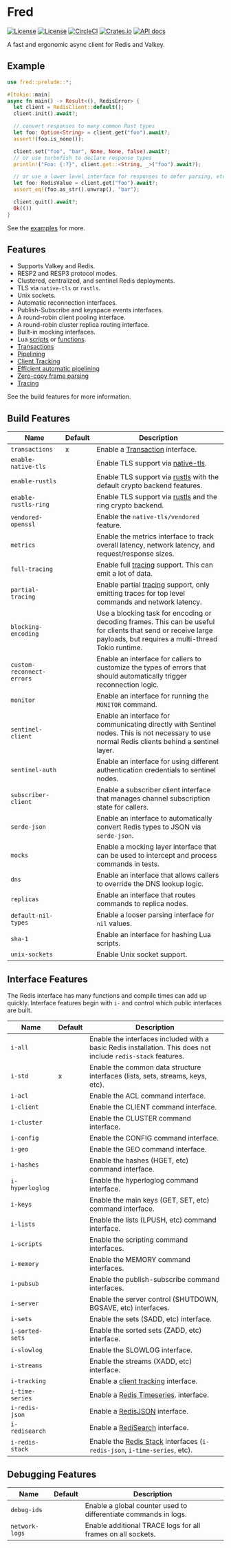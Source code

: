 Fred
====

[![License](https://img.shields.io/badge/license-MIT-blue.svg)](https://opensource.org/licenses/MIT)
[![License](https://img.shields.io/badge/License-Apache%202.0-blue.svg)](https://opensource.org/licenses/Apache-2.0)
[![CircleCI](https://circleci.com/gh/aembke/fred.rs/tree/main.svg?style=svg)](https://circleci.com/gh/aembke/fred.rs/tree/main)
[![Crates.io](https://img.shields.io/crates/v/fred.svg)](https://crates.io/crates/fred)
[![API docs](https://docs.rs/fred/badge.svg)](https://docs.rs/fred)

A fast and ergonomic async client for Redis and Valkey.

## Example

```rust
use fred::prelude::*;

#[tokio::main]
async fn main() -> Result<(), RedisError> {
  let client = RedisClient::default();
  client.init().await?;

  // convert responses to many common Rust types
  let foo: Option<String> = client.get("foo").await?;
  assert!(foo.is_none());

  client.set("foo", "bar", None, None, false).await?;
  // or use turbofish to declare response types
  println!("Foo: {:?}", client.get::<String, _>("foo").await?);

  // or use a lower level interface for responses to defer parsing, etc
  let foo: RedisValue = client.get("foo").await?;
  assert_eq!(foo.as_str().unwrap(), "bar");

  client.quit().await?;
  Ok(())
}
```

See the [examples](https://github.com/aembke/fred.rs/tree/main/examples) for more.

## Features

* Supports Valkey and Redis.
* RESP2 and RESP3 protocol modes.
* Clustered, centralized, and sentinel Redis deployments.
* TLS via `native-tls` or `rustls`.
* Unix sockets.
* Automatic reconnection interfaces.
* Publish-Subscribe and keyspace events interfaces.
* A round-robin client pooling interface.
* A round-robin cluster replica routing interface.
* Built-in mocking interfaces.
* Lua [scripts](https://redis.io/docs/interact/programmability/eval-intro/)
  or [functions](https://redis.io/docs/interact/programmability/functions-intro/).
* [Transactions](https://redis.io/docs/interact/transactions/)
* [Pipelining](https://redis.io/topics/pipelining)
* [Client Tracking](https://redis.io/docs/manual/client-side-caching/)
* [Efficient automatic pipelining](bin/benchmark)
* [Zero-copy frame parsing](https://github.com/aembke/redis-protocol.rs)
* [Tracing](https://github.com/tokio-rs/tracing)

See the build features for more information.

## Build Features

| Name                      | Default | Description                                                                                                                                                         |
|---------------------------|---------|---------------------------------------------------------------------------------------------------------------------------------------------------------------------|
| `transactions`            | x       | Enable a [Transaction](https://redis.io/docs/interact/transactions/) interface.                                                                                     |
| `enable-native-tls`       |         | Enable TLS support via [native-tls](https://crates.io/crates/native-tls).                                                                                           |
| `enable-rustls`           |         | Enable TLS support via [rustls](https://crates.io/crates/rustls) with the default crypto backend features.                                                          |
| `enable-rustls-ring`      |         | Enable TLS support via [rustls](https://crates.io/crates/rustls) and the ring crypto backend.                                                                       |
| `vendored-openssl`        |         | Enable the `native-tls/vendored` feature.                                                                                                                           |
| `metrics`                 |         | Enable the metrics interface to track overall latency, network latency, and request/response sizes.                                                                 |
| `full-tracing`            |         | Enable full [tracing](./src/trace/README.md) support. This can emit a lot of data.                                                                                  |
| `partial-tracing`         |         | Enable partial [tracing](./src/trace/README.md) support, only emitting traces for top level commands and network latency.                                           |
| `blocking-encoding`       |         | Use a blocking task for encoding or decoding frames. This can be useful for clients that send or receive large payloads, but requires a multi-thread Tokio runtime. |
| `custom-reconnect-errors` |         | Enable an interface for callers to customize the types of errors that should automatically trigger reconnection logic.                                              |
| `monitor`                 |         | Enable an interface for running the `MONITOR` command.                                                                                                              |
| `sentinel-client`         |         | Enable an interface for communicating directly with Sentinel nodes. This is not necessary to use normal Redis clients behind a sentinel layer.                      |
| `sentinel-auth`           |         | Enable an interface for using different authentication credentials to sentinel nodes.                                                                               |
| `subscriber-client`       |         | Enable a subscriber client interface that manages channel subscription state for callers.                                                                           |
| `serde-json`              |         | Enable an interface to automatically convert Redis types to JSON via `serde-json`.                                                                                  |
| `mocks`                   |         | Enable a mocking layer interface that can be used to intercept and process commands in tests.                                                                       |
| `dns`                     |         | Enable an interface that allows callers to override the DNS lookup logic.                                                                                           |
| `replicas`                |         | Enable an interface that routes commands to replica nodes.                                                                                                          |
| `default-nil-types`       |         | Enable a looser parsing interface for `nil` values.                                                                                                                 |
| `sha-1`                   |         | Enable an interface for hashing Lua scripts.                                                                                                                        |
| `unix-sockets`            |         | Enable Unix socket support.                                                                                                                                         |

## Interface Features

The Redis interface has many functions and compile times can add up quickly. Interface features begin with `i-` and
control which public interfaces are built.

| Name            | Default | Description                                                                                                   |
|-----------------|---------|---------------------------------------------------------------------------------------------------------------|
| `i-all`         |         | Enable the interfaces included with a basic Redis installation. This does not include `redis-stack` features. |
| `i-std`         | x       | Enable the common data structure interfaces (lists, sets, streams, keys, etc).                                |
| `i-acl`         |         | Enable the ACL command interface.                                                                             |
| `i-client`      |         | Enable the CLIENT command interface.                                                                          |
| `i-cluster`     |         | Enable the CLUSTER command interface.                                                                         |
| `i-config`      |         | Enable the CONFIG command interface.                                                                          |
| `i-geo`         |         | Enable the GEO command interface.                                                                             |
| `i-hashes`      |         | Enable the hashes (HGET, etc) command interface.                                                              |
| `i-hyperloglog` |         | Enable the hyperloglog command interface.                                                                     |
| `i-keys`        |         | Enable the main keys (GET, SET, etc) command interface.                                                       |
| `i-lists`       |         | Enable the lists (LPUSH, etc) command interface.                                                              |
| `i-scripts`     |         | Enable the scripting command interfaces.                                                                      |
| `i-memory`      |         | Enable the MEMORY command interfaces.                                                                         |
| `i-pubsub`      |         | Enable the publish-subscribe command interfaces.                                                              |
| `i-server`      |         | Enable the server control (SHUTDOWN, BGSAVE, etc) interfaces.                                                 |
| `i-sets`        |         | Enable the sets (SADD, etc) interface.                                                                        |
| `i-sorted-sets` |         | Enable the sorted sets (ZADD, etc) interface.                                                                 |
| `i-slowlog`     |         | Enable the SLOWLOG interface.                                                                                 |
| `i-streams`     |         | Enable the streams (XADD, etc) interface.                                                                     |
| `i-tracking`    |         | Enable a [client tracking](https://redis.io/docs/manual/client-side-caching/) interface.                      |
| `i-time-series` |         | Enable a [Redis Timeseries](https://redis.io/docs/data-types/timeseries/).  interface.                        |
| `i-redis-json`  |         | Enable a [RedisJSON](https://github.com/RedisJSON/RedisJSON) interface.                                       |
| `i-redisearch`  |         | Enable a [RediSearch](https://github.com/RediSearch/RediSearch) interface.                                    |
| `i-redis-stack` |         | Enable the [Redis Stack](https://github.com/redis-stack) interfaces (`i-redis-json`, `i-time-series`, etc).   |

## Debugging Features

| Name           | Default | Description                                                     |
|----------------|---------|-----------------------------------------------------------------|
| `debug-ids`    |         | Enable a global counter used to differentiate commands in logs. |
| `network-logs` |         | Enable additional TRACE logs for all frames on all sockets.     |
